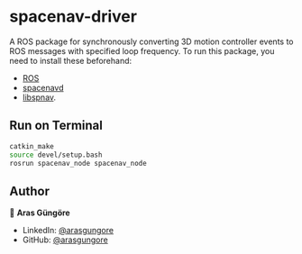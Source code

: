 # spacenav-driver

A ROS package for synchronously converting 3D motion controller events to ROS messages with specified loop frequency. To run this package, you need to install these beforehand:
- [ROS](http://wiki.ros.org/ROS/Installation)
- [spacenavd](https://github.com/FreeSpacenav/spacenavd)
- [libspnav](https://github.com/FreeSpacenav/libspnav).



## Run on Terminal

```sh
catkin_make
source devel/setup.bash
rosrun spacenav_node spacenav_node
```



## Author

👤 **Aras Güngöre**

* LinkedIn: [@arasgungore](https://www.linkedin.com/in/arasgungore)
* GitHub: [@arasgungore](https://github.com/arasgungore)

